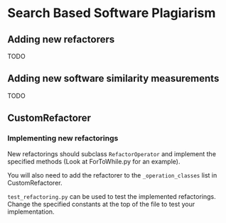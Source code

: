 # Search Based Software Plagiarism

## Adding new refactorers
 TODO
## Adding new software similarity measurements
 TODO


## CustomRefactorer

### Implementing new refactorings

New refactorings should subclass `RefactorOperator` and implement the specified methods
(Look at ForToWhile.py for an example).

You will also need to add the refactorer to the 
`_operation_classes`
list in CustomRefactorer.

`test_refactoring.py` can be used to test the implemented refactorings. Change the specified constants at the top of the file to test your implementation.

